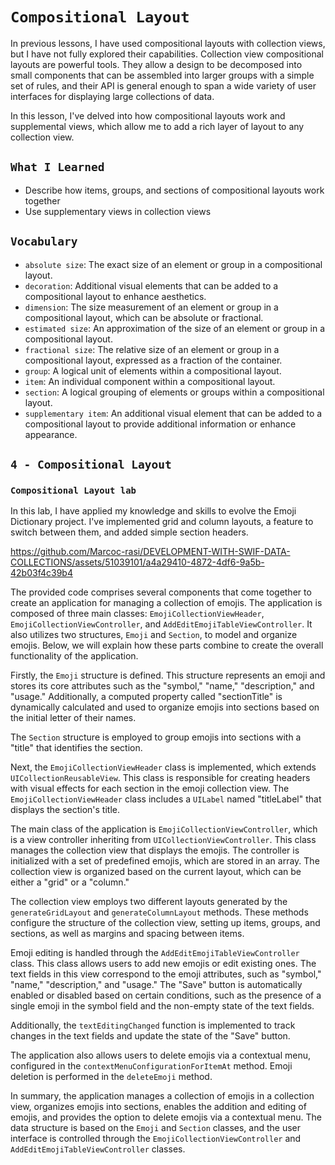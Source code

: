 # `Compositional Layout`

In previous lessons, I have used compositional layouts with collection views, but I have not fully explored their capabilities. Collection view compositional layouts are powerful tools. They allow a design to be decomposed into small components that can be assembled into larger groups with a simple set of rules, and their API is general enough to span a wide variety of user interfaces for displaying large collections of data.

In this lesson, I've delved into how compositional layouts work and supplemental views, which allow me to add a rich layer of layout to any collection view.

## `What I Learned`

- Describe how items, groups, and sections of compositional layouts work together
- Use supplementary views in collection views


## `Vocabulary`
- `absolute size`: The exact size of an element or group in a compositional layout.
- `decoration`: Additional visual elements that can be added to a compositional layout to enhance aesthetics.
- `dimension`: The size measurement of an element or group in a compositional layout, which can be absolute or fractional.
- `estimated size`: An approximation of the size of an element or group in a compositional layout.
- `fractional size`: The relative size of an element or group in a compositional layout, expressed as a fraction of the container.
- `group`: A logical unit of elements within a compositional layout.
- `item`: An individual component within a compositional layout.
- `section`: A logical grouping of elements or groups within a compositional layout.
- `supplementary item`: An additional visual element that can be added to a compositional layout to provide additional information or enhance appearance.

## `4 - Compositional Layout`

### `Compositional Layout lab`

In this lab, I have applied my knowledge and skills to evolve the Emoji Dictionary project. I've implemented grid and column layouts, a feature to switch between them, and added simple section headers. 

https://github.com/Marcoc-rasi/DEVELOPMENT-WITH-SWIF-DATA-COLLECTIONS/assets/51039101/a4a29410-4872-4df6-9a5b-42b03f4c39b4


The provided code comprises several components that come together to create an application for managing a collection of emojis. The application is composed of three main classes: `EmojiCollectionViewHeader`, `EmojiCollectionViewController`, and `AddEditEmojiTableViewController`. It also utilizes two structures, `Emoji` and `Section`, to model and organize emojis. Below, we will explain how these parts combine to create the overall functionality of the application.

Firstly, the `Emoji` structure is defined. This structure represents an emoji and stores its core attributes such as the "symbol," "name," "description," and "usage." Additionally, a computed property called "sectionTitle" is dynamically calculated and used to organize emojis into sections based on the initial letter of their names.

The `Section` structure is employed to group emojis into sections with a "title" that identifies the section.

Next, the `EmojiCollectionViewHeader` class is implemented, which extends `UICollectionReusableView`. This class is responsible for creating headers with visual effects for each section in the emoji collection view. The `EmojiCollectionViewHeader` class includes a `UILabel` named "titleLabel" that displays the section's title.

The main class of the application is `EmojiCollectionViewController`, which is a view controller inheriting from `UICollectionViewController`. This class manages the collection view that displays the emojis. The controller is initialized with a set of predefined emojis, which are stored in an array. The collection view is organized based on the current layout, which can be either a "grid" or a "column."

The collection view employs two different layouts generated by the `generateGridLayout` and `generateColumnLayout` methods. These methods configure the structure of the collection view, setting up items, groups, and sections, as well as margins and spacing between items.

Emoji editing is handled through the `AddEditEmojiTableViewController` class. This class allows users to add new emojis or edit existing ones. The text fields in this view correspond to the emoji attributes, such as "symbol," "name," "description," and "usage." The "Save" button is automatically enabled or disabled based on certain conditions, such as the presence of a single emoji in the symbol field and the non-empty state of the text fields.

Additionally, the `textEditingChanged` function is implemented to track changes in the text fields and update the state of the "Save" button.

The application also allows users to delete emojis via a contextual menu, configured in the `contextMenuConfigurationForItemAt` method. Emoji deletion is performed in the `deleteEmoji` method.

In summary, the application manages a collection of emojis in a collection view, organizes emojis into sections, enables the addition and editing of emojis, and provides the option to delete emojis via a contextual menu. The data structure is based on the `Emoji` and `Section` classes, and the user interface is controlled through the `EmojiCollectionViewController` and `AddEditEmojiTableViewController` classes.
